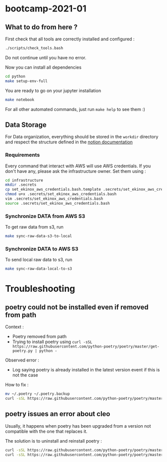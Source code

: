 # bootcamp-2021-01

## What to do from here ?

First check that all tools are correctly installed and configured :
```bash
./scripts/check_tools.bash
```
Do not continue until you have no error.

Now you can install all dependencies
```bash
cd python
make setup-env-full
```

You are ready to go on your jupyter installation
```bash
make notebook
```

For all other automated commands, just run `make help` to see them :)

## Data Storage

For Data organization, everything should be stored in the `workdir` directory and respect the structure defined 
in the [notion documentation](https://www.notion.so/ekinox/Data-Structure-37ee5bbc31a14d9cb758d4d32d9d774c)

### Requirements

Every command that interact with AWS will use AWS credentials.
If you don't have any, please ask the infrastructure owner.
Set them using :
```bash
cd infrastructure
mkdir .secrets
cp set_ekinox_aws_credentials.bash.template .secrets/set_ekinox_aws_credentials.bash
chmod u+x .secrets/set_ekinox_aws_credentials.bash
vim .secrets/set_ekinox_aws_credentials.bash
source .secrets/set_ekinox_aws_credentials.bash 
```

### Synchronize DATA from AWS S3

To get raw data from s3, run
```bash
make sync-raw-data-s3-to-local
```

### Synchronize DATA to AWS S3

To send local raw data to s3, run
```bash
make sync-raw-data-local-to-s3
```

# Troubleshooting

## poetry could not be installed even if removed from path

Context :
- Poetry removed from path
- Trying to install poetry using `curl -sSL https://raw.githubusercontent.com/python-poetry/poetry/master/get-poetry.py | python -`

Observed error :
- Log saying poetry is already installed in the latest version event if this is not the case

How to fix :
```bash
mv ~/.poetry ~/.poetry.backup
curl -sSL https://raw.githubusercontent.com/python-poetry/poetry/master/get-poetry.py | python -
```

## poetry issues an error about cleo

Usually, it happens when poetry has been upgraded from a version not compatible with the one that replaces it.

The solution is to uninstall and reinstall poetry :

```bash
curl -sSL https://raw.githubusercontent.com/python-poetry/poetry/master/get-poetry.py | python - --uninstall
curl -sSL https://raw.githubusercontent.com/python-poetry/poetry/master/get-poetry.py | python -
```
